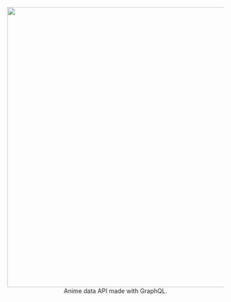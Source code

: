 <div style="display:flex; flex-direction: column; justify-content:center; align-items: center; width:100%">
<img src="https://i.ibb.co/MZ2LzPC/wer.png" width="650">
Anime data API made with GraphQL.
